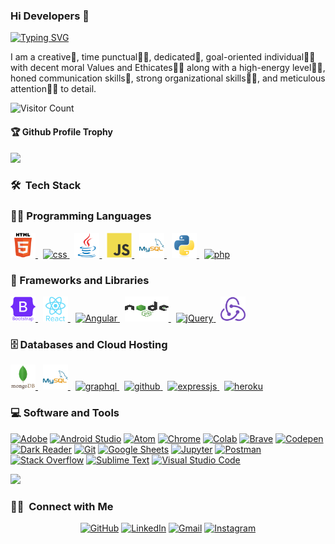 
### Hi Developers 👋


<a href="https://git.io/typing-svg">
  <img src="https://readme-typing-svg.demolab.com?font=Fira+Code&size=50&pause=900&color=5FF7F5&background=https://thumbs.gfycat.com/BlissfulScentedAustraliancattledog-mobile.mp4&center=true&width=900&height=300&lines=HY+I+AM+RITHIK%F0%9F%91%8B;A+FULL+STACK+DEVELOPER%F0%9F%A7%91%E2%80%8D%F0%9F%92%BB;IF+YOU+ARE+INTERESTED+FOLLOW%E2%9D%A4%EF%B8%8F;TO+KNOW+ABOUT+ME%E2%9C%8C%EF%B8%8F" background-image=url("https://thumbs.gfycat.com/BlissfulScentedAustraliancattledog-mobile.mp4") alt="Typing SVG" />
</a>



 I am a creative🎡, time punctual👩‍🎓, dedicated🎯, goal-oriented individual👩‍💻 with decent moral Values and Ethicates🙇‍♀️ along with a high-energy level🤹‍♀️, honed communication skills👐, strong organizational skills👮‍♀️, and meticulous attention🕵️‍♀️ to detail.


![Visitor Count](https://profile-counter.glitch.me/theRithik/count.svg)

<div>
  <h4>🏆 Github Profile Trophy</h4>
  <a href="https://github.com/ryo-ma/github-profile-trophy">
    <img src="https://github-profile-trophy.vercel.app/?username=theRithik&column=7"/>
  </a>
</div>

### 🛠 &nbsp;Tech Stack

### 👨‍💻 Programming Languages

<p>
  <a href="https://www.w3.org/html/" target="_blank" rel="noreferrer">
        <img src="https://raw.githubusercontent.com/devicons/devicon/master/icons/html5/html5-original-wordmark.svg" alt="html5" width="40" height="40" />
    </a>&nbsp
     <a href="https://www.css.com" target="_blank" rel="noreferrer">
<img src="https://camo.githubusercontent.com/edc736634dd35b0f4008e2f7db456136b9fc0e1e7a4078bb72c7352b1bdf8a7e/68747470733a2f2f776f726c64766563746f726c6f676f2e636f6d2f6c6f676f732f6373732d332e737667" alt="css" width="40" height="40" />
    </a>&nbsp
    <a href="https://www.java.com" target="_blank" rel="noreferrer">
        <img src="https://raw.githubusercontent.com/devicons/devicon/master/icons/java/java-original.svg" alt="java" width="40" height="40" />
    </a>&nbsp
    <a href="https://developer.mozilla.org/en-US/docs/Web/JavaScript" target="_blank" rel="noreferrer">
        <img src="https://raw.githubusercontent.com/devicons/devicon/master/icons/javascript/javascript-original.svg" alt="javascript" width="40" height="40" />
    </a>&nbsp
     <a href="https://www.mysql.com/" target="_blank" rel="noreferrer">
        <img src="https://raw.githubusercontent.com/devicons/devicon/master/icons/mysql/mysql-original-wordmark.svg" alt="mysql" width="40" height="40" />
    </a>&nbsp
      <a href="https://www.python.org" target="_blank" rel="noreferrer">
        <img src="https://raw.githubusercontent.com/devicons/devicon/master/icons/python/python-original.svg" alt="python" width="40" height="40" />
    </a>&nbsp
     <a href="https://www.php.com" target="_blank" rel="noreferrer">
        <img src="https://upload.wikimedia.org/wikipedia/commons/thumb/2/27/PHP-logo.svg/2560px-PHP-logo.svg.png" alt="php" width="70" height="40" />
    </a>
    </p>
   
    
    
### 🧰 Frameworks and Libraries

<p>
<a href="https://getbootstrap.com" target="_blank" rel="noreferrer">
        <img src="https://raw.githubusercontent.com/devicons/devicon/master/icons/bootstrap/bootstrap-plain-wordmark.svg" alt="bootstrap" width="40" height="40" />
    </a>&nbsp
       <a href="https://reactjs.org/" target="_blank" rel="noreferrer">
        <img src="https://raw.githubusercontent.com/devicons/devicon/master/icons/react/react-original-wordmark.svg" alt="react" width="40" height="40" />
    </a>&nbsp
      <a href="https://Angularjs.org/" target="_blank" rel="noreferrer">
        <img src="https://cdn.searchenginejournal.com/wp-content/uploads/2019/04/the-seo-guide-to-angular.png" alt="Angular" width="80" height="40" />
  </a>&nbsp
     <a href="https://nodejs.org" target="_blank" rel="noreferrer">
        <img src="https://raw.githubusercontent.com/devicons/devicon/master/icons/nodejs/nodejs-original-wordmark.svg" alt="nodejs" width="70" height="40" />
    </a>&nbsp
     <a href="https://jquery.com" target="_blank" rel="noreferrer">
        <img src="https://www.vectorlogo.zone/logos/jquery/jquery-ar21.png" alt="jQuery" width="70" height="40" />
    </a>&nbsp
     <a href="https://redux.js.org" target="_blank" rel="noreferrer">
        <img src="https://raw.githubusercontent.com/devicons/devicon/master/icons/redux/redux-original.svg" alt="redux" width="40" height="40" />
    </a>
</p>


### 🗄️ Databases and Cloud Hosting

<p>
 <a href="https://www.mongodb.com/" target="_blank" rel="noreferrer">
        <img src="https://raw.githubusercontent.com/devicons/devicon/master/icons/mongodb/mongodb-original-wordmark.svg" alt="mongodb" width="40" height="40" />
    </a>&nbsp
      <a href="https://www.mysql.com/" target="_blank" rel="noreferrer">
        <img src="https://raw.githubusercontent.com/devicons/devicon/master/icons/mysql/mysql-original-wordmark.svg" alt="mysql" width="40" height="40" />
    </a>&nbsp
      <a href="https://www.graphql.com/" target="_blank" rel="noreferrer">
        <img src="https://graphql.org/img/og-image.png" alt="graphql" width="70" height="40" />
    </a>&nbsp
     <a href="https://www.github.com/" target="_blank" rel="noreferrer">
        <img src="https://miro.medium.com/max/500/1*iZAdDbTxR8TOEf2X_W0kHA.jpeg" alt="github" width="70" height="40" />
        </a>&nbsp
     <a href="https://www.expressjs.com/" target="_blank" rel="noreferrer">
        <img src="https://miro.medium.com/max/1400/1*XP-mZOrIqX7OsFInN2ngRQ.png" alt="expressjs" width="70" height="40" />
    </a>&nbsp
      <a href="https://www.heroku.com/" target="_blank" rel="noreferrer">
        <img src="https://www.fullstackpython.com/img/logos/heroku.png" alt="heroku" width="70" height="40" />
    </a>
      </p>
     
     
### 💻 Software and Tools

<p>
    <a href="#"><img alt="Adobe" src="https://img.shields.io/badge/Adobe%20-%23FF0000.svg?logo=adobe&logoColor=white"></a>
    <a href="#"><img alt="Android Studio" src="https://img.shields.io/badge/Android%20Studio-008678.svg?logo=android-studio&logoColor=white"></a>
    <a href="#"><img alt="Atom" src="https://img.shields.io/badge/Atom-3DDC84?logo=atom&logoColor=white"></a>
    <a href="#"><img alt="Chrome" src="https://img.shields.io/badge/Chrome-3DDC84?logo=google-chrome&logoColor=white"></a>
    <a href="#"><img alt="Colab" src="https://img.shields.io/badge/Colab-00b56a.svg?logo=google-colab&logoColor=white"></a>
    <a href="#"><img alt="Brave" src="https://img.shields.io/badge/-Brave-FB542B?logo=brave&logoColor=white"></a>
    <a href="#"><img alt="Codepen" src="https://img.shields.io/badge/Codepen-000000.svg?logo=codepen&logoColor=white"></a>
    <a href="#"><img alt="Dark Reader" src="https://img.shields.io/badge/-Dark%20Reader-141E24?logo=dark-reader&logoColor=white"></a>
    <a href="#"><img alt="Git" src="https://img.shields.io/badge/Git%20-%23F05033.svg?logo=git&logoColor=white"></a>
    <a href="#"><img alt="Google Sheets" src="https://img.shields.io/badge/Google%20Sheets%20-%2334A853.svg?logo=google%20sheets&logoColor=white"></a>
    <a href="#"><img alt="Jupyter" src="https://img.shields.io/badge/Jupyter%20-%23F37626.svg?logo=Jupyter&logoColor=white"></a>
    <a href="#"><img alt="Postman" src="https://img.shields.io/badge/Postman-FF6C37?logo=postman&logoColor=white"></a>
    <a href="#"><img alt="Stack Overflow" src="https://img.shields.io/badge/-Stack%20Overflow-FE7A16?logo=stack-overflow&logoColor=white"></a>
    <a href="#"><img alt="Sublime Text" src="https://img.shields.io/badge/-Sublime%20Text-302E31?logo=sublime-text&logoColor=white"></a>
    <a href="#"><img alt="Visual Studio Code" src="https://img.shields.io/badge/Visual%20Studio%20Code-0078d7.svg?logo=visual-studio-code&logoColor=white"></a>
</p>

![](https://activity-graph.herokuapp.com/graph?username=theRithik&theme=react-dark&area=true)




### 🤝🏻 &nbsp;Connect with Me

<div id="badges" align="center">
  <a href="https://github.com/theRithik" target="_blank"><img src="https://img.icons8.com/bubbles/50/000000/github.png" alt="GitHub"/></a>
	<a href="https://www.linkedin.com/in/rithik-k-a4513717b/" target="_blank"><img src="https://img.icons8.com/bubbles/50/000000/linkedin.png" alt="LinkedIn"/></a>
  <a href="mailto:rithikkuvvarapu7@gmail.com" target="_blank"><img src="https://img.icons8.com/bubbles/50/000000/gmail.png" alt="Gmail"/></a>
<a href="https://www.instagram.com/me.rithik_/" target="_blank"><img src="https://img.icons8.com/bubbles/50/000000/instagram.png" alt="Instagram"/></a>

</div>





<!-- <p align="center"> 
[![YouTube Badge](https://img.shields.io/badge/YouTube-Rithik-red?style=flat&logo)](https://www.youtube.com/@Rithikkuvvarapu)
[![Linkedin Badge](https://img.shields.io/badge/-Rithik-blue?style=flat-square&logo=Linkedin&logoColor=white&link=https://www.linkedin.com/in/rithik-kuvvarapu-a4513717b/)](https://www.linkedin.com/in/rithik-kuvvarapu-a4513717b/)
[![Website Badge](https://img.shields.io/badge/WebSite-Rithik-05122A?style=flat&logo)](https://www.rithik)
[![Website Badge](https://img.shields.io/badge/StackOverflow-Rithik-05122A?style=flat&logo)](https://stackoverflow.com/users/20918743/rithik)

</p> -->

<!--
**theRithik/theRithik** is a ✨ _special_ ✨ repository because its `README.md` (this file) appears on your GitHub profile.

Here are some ideas to get you started:

- 🔭 I’m currently working on ...
- 🌱 I’m currently learning ...
- 👯 I’m looking to collaborate on ...
- 🤔 I’m looking for help with ...
- 💬 Ask me about ...
- 📫 How to reach me: ...
- 😄 Pronouns: ...
- ⚡ Fun fact: .....
[<img src="https://raw.githubusercontent.com/theRithik/theRithik/intro.gif.mp4" alt="👋 Hi there! I'm (theRithik(111|nd Li)|https://theRithik)" title="👋 Hi there! I'm (Raymo(111|nd Li)|https://theRithik\)"/>](https://raymond.li/)
-->


